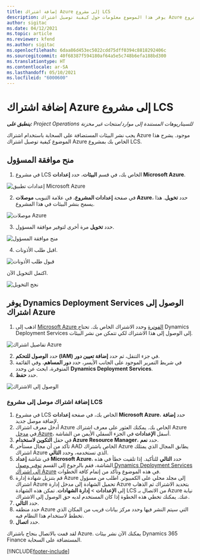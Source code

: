 ```yaml
---
title: إضافة اشتراك Azure إلى مشروع LCS
description: يوفر هذا الموضوع معلومات حول كيفية توصيل اشتراك Azure الخاص بك بمشروع LCS.
author: sigitac
ms.date: 04/12/2021
ms.topic: article
ms.reviewer: kfend
ms.author: sigitac
ms.openlocfilehash: 6daa86d453ec5022cdd75dff0394c8818292406c
ms.sourcegitcommit: 40f68387f594180af64a5e5c748b6efa188bd300
ms.translationtype: HT
ms.contentlocale: ar-SA
ms.lasthandoff: 05/10/2021
ms.locfileid: "6000600"
---
```

# <a name="add-an-azure-subscription-to-an-lcs-project"></a>إضافة اشتراك Azure إلى مشروع LCS

_**ينطبق على:** Project Operations للسيناريوهات المستندة إلى موارد/منتجات غير مخزنة‬_

يجب نشر البيئات المستضافة على السحابة باستخدام اشتراك Azure موجود. يشرح هذا الموضوع كيفية توصيل اشتراك Azure الخاص بك بمشروع LCS. 

## <a name="grant-admin-consent"></a>منح موافقة المسؤول

1. في مشروع LCS الخاص بك، في قسم **البيئات**، حدد **إعدادات Microsoft Azure**.

![إعدادات تطبيق Microsoft Azure](./media/1MicrosoftAzureSettings.png)

2. في صفحة **إعدادات المشروع**، في علامة التبويب **موصلات Azure**، حدد **تخويل**. هذا يسمح بنشر البيئات في هذا المشروع.

![موصلات Azure](./media/2AzureConnectors.png)

3. حدد **تخويل** مرة أخرى لتوفير موافقة المسؤول.

![منح موافقة المسؤول](./media/3GrantAdminConsent.png)

4. اقبل طلب الأذونات.

![قبول طلب الأذونات](./media/4AcceptPermissionRequest.png)

اكتمل التخويل الآن. 

![نجح التخويل](./media/5AuthorizationComplete.png)

## <a name="provide-dynamics-deployment-services-access-to-your-azure-subscription"></a><a name="provide"></a>يوفر Dynamics Deployment Services الوصول إلى اشتراك Azure

1. اذهب إلى [Microsoft Azure الفوترة](https://portal.azure.com/#blade/Microsoft\_Azure\_Billing/SubscriptionsBlade) وحدد الاشتراك الخاص بك. تحتاج Dynamics Deployment Services إلى الوصول إلى هذا الاشتراك لكي تتمكن من نشر البيئات.

![تفاصيل اشتراك Azure](./media/6AzureSubscription.png)

2. حدد **الوصول للتحكم (IAM)** في جزء التنقل، ثم حدد **إضافة تعيين دور**.
3. في شريط التمرير الموجود على الجانب الأيسر، حدد **دور المساهم**، وفي القائمة المتوفرة، ابحث عن وحدد **Dynamics Deployment Services**. 
4. حدد **حفظ**.

![الوصول إلى الاشتراك](./media/7SubscriptionAccess.png)

### <a name="add-a-subscription-connector-to-an-lcs-project"></a>إضافة اشتراك موصل إلى مشروع LCS

1. في مشروع LCS الخاص بك، في صفحة **إعدادات Microsoft Azure**، حدد **إضافة** لإضافة موصل جديد.
2. أدخل معرف اشتراك Azure الخاص بك. يمكنك العثور على معرف اشتراك Azure في [مدخل Azure](https://ms.portal.azure.com/)، أسفل **الإعدادات** في الجزء السفلي الأيمن من الشاشة.
3. في حقل **التكوين لاستخدام Azure Resource Manager**، حدد **نعم**.
4. تأكد من أن مجال مستأحر AAD الخاص باشتراك Azure يطابق المجال الذي يمتلك اشتراك Azure الذي تستخدمه، وحدد **التالي**.
5. في شاشة **إعداد Microsoft Azure**، حدد **التالي** للتأكيد. إذا تلقيت خطأ في هذه الشاشة، فقم بالرجوع إلى القسم [توفير وصول Dynamics Deployment Services إلى اشتراك Azure](#provide) في هذه الموضوع وتأكد من إتمام كافة الخطوات.
6. قم بتنزيل شهادة إدارة Azure إلى مجلد محلي على الكمبيوتر. اطلب من مسؤول اشتراك Azure تحميل الشهادة إلى مدخل إدارة Azure بتحديد الاشتراك ثم الذهاب إلى **الإعدادات** > **إدارة الشهادات**. تمكن هذه الشهادة LCS من الاتصال بـ Azure نيابة عنك. يمكنك تخطي هذه الخطوة إذا كان المستخدم لديه حق الوصول إلى الاشتراك.
7. حدد **التالي**.
8. حدد منطقه Azure التي سيتم النشر فيها وحدد مركز بيانات قريب من المكان الذي تخطط لاستخدام هذا النظام فيه.
9.  حدد **اتصال**.

لقد قمت بالاتصال بنجاح باشتراك Azure. يمكنك الآن نشر بيئات Dynamics 365 Finance المستضافة على السحابة.




[!INCLUDE[footer-include](../includes/footer-banner.md)]
